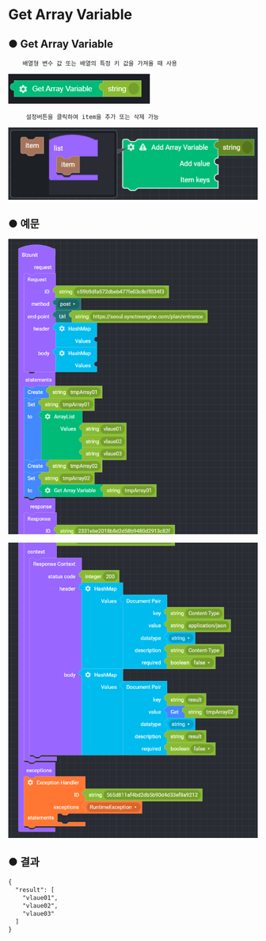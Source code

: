# Get Array Variable

## ● Get Array Variable

        배열형 변수 값 또는 배열의 특정 키 값을 가져올 때 사용

![](../../.gitbook/assets/image%20%28153%29.png)

         설정버튼을 클릭하여 item을 추가 또는 삭제 가능

![](../../.gitbook/assets/image%20%2861%29.png)

## ● 예문

![](../../.gitbook/assets/image%20%2894%29.png)

![](../../.gitbook/assets/image%20%2888%29.png)

## ● 결과

```text
{
  "result": [
    "vlaue01",
    "vlaue02",
    "vlaue03"
  ]
}
```

